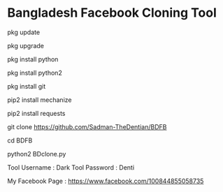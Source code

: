 # Bangladesh Facebook Cloning Tool

pkg update

pkg upgrade

pkg install python

pkg install python2

pkg install git

pip2 install mechanize

pip2 install requests

git clone https://github.com/Sadman-TheDentian/BDFB

cd BDFB

python2 BDclone.py


Tool Username : Dark
Tool Password : Denti

My Facebook Page : https://www.facebook.com/100844855058735
